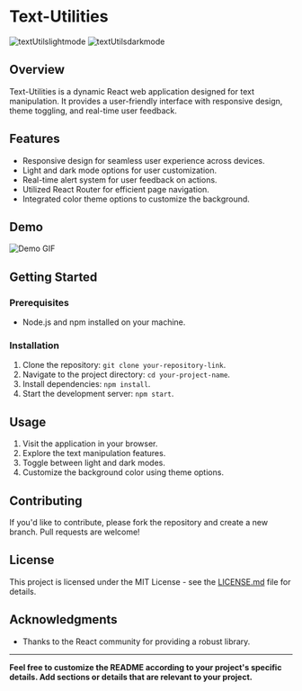# Text-Utilities
![textUtilslightmode](https://github.com/Ashutosh-aditya/Text-Utilities/assets/78680582/1913d882-e8ef-40c7-9d20-e5e08a823d7c)
![textUtilsdarkmode](https://github.com/Ashutosh-aditya/Text-Utilities/assets/78680582/d821adb6-ed54-4f97-b4a6-72626f4c27e0)



## Overview

Text-Utilities is a dynamic React web application designed for text manipulation. It provides a user-friendly interface with responsive design, theme toggling, and real-time user feedback.

## Features

- Responsive design for seamless user experience across devices.
- Light and dark mode options for user customization.
- Real-time alert system for user feedback on actions.
- Utilized React Router for efficient page navigation.
- Integrated color theme options to customize the background.

## Demo

![Demo GIF](link-to-demo-gif) <!-- Optional: If you have a demo GIF or video, include it here -->

## Getting Started

### Prerequisites

- Node.js and npm installed on your machine.

### Installation

1. Clone the repository: `git clone your-repository-link`.
2. Navigate to the project directory: `cd your-project-name`.
3. Install dependencies: `npm install`.
4. Start the development server: `npm start`.

## Usage

1. Visit the application in your browser.
2. Explore the text manipulation features.
3. Toggle between light and dark modes.
4. Customize the background color using theme options.

## Contributing

If you'd like to contribute, please fork the repository and create a new branch. Pull requests are welcome!

## License

This project is licensed under the MIT License - see the [LICENSE.md](LICENSE.md) file for details.

## Acknowledgments

- Thanks to the React community for providing a robust library.

---

**Feel free to customize the README according to your project's specific details. Add sections or details that are relevant to your project.**




<!-- # Getting Started with Create React App

This project was bootstrapped with [Create React App](https://github.com/facebook/create-react-app).

## Available Scripts

In the project directory, you can run:

### `npm start`

Runs the app in the development mode.\
Open [http://localhost:3000](http://localhost:3000) to view it in your browser.

The page will reload when you make changes.\
You may also see any lint errors in the console.

### `npm test`

Launches the test runner in the interactive watch mode.\
See the section about [running tests](https://facebook.github.io/create-react-app/docs/running-tests) for more information.

### `npm run build`

Builds the app for production to the `build` folder.\
It correctly bundles React in production mode and optimizes the build for the best performance.

The build is minified and the filenames include the hashes.\
Your app is ready to be deployed!

See the section about [deployment](https://facebook.github.io/create-react-app/docs/deployment) for more information.

### `npm run eject`

**Note: this is a one-way operation. Once you `eject`, you can't go back!**

If you aren't satisfied with the build tool and configuration choices, you can `eject` at any time. This command will remove the single build dependency from your project.

Instead, it will copy all the configuration files and the transitive dependencies (webpack, Babel, ESLint, etc) right into your project so you have full control over them. All of the commands except `eject` will still work, but they will point to the copied scripts so you can tweak them. At this point you're on your own.

You don't have to ever use `eject`. The curated feature set is suitable for small and middle deployments, and you shouldn't feel obligated to use this feature. However we understand that this tool wouldn't be useful if you couldn't customize it when you are ready for it.

## Learn More

You can learn more in the [Create React App documentation](https://facebook.github.io/create-react-app/docs/getting-started).

To learn React, check out the [React documentation](https://reactjs.org/).

### Code Splitting

This section has moved here: [https://facebook.github.io/create-react-app/docs/code-splitting](https://facebook.github.io/create-react-app/docs/code-splitting)

### Analyzing the Bundle Size

This section has moved here: [https://facebook.github.io/create-react-app/docs/analyzing-the-bundle-size](https://facebook.github.io/create-react-app/docs/analyzing-the-bundle-size)

### Making a Progressive Web App

This section has moved here: [https://facebook.github.io/create-react-app/docs/making-a-progressive-web-app](https://facebook.github.io/create-react-app/docs/making-a-progressive-web-app)

### Advanced Configuration

This section has moved here: [https://facebook.github.io/create-react-app/docs/advanced-configuration](https://facebook.github.io/create-react-app/docs/advanced-configuration)

### Deployment

This section has moved here: [https://facebook.github.io/create-react-app/docs/deployment](https://facebook.github.io/create-react-app/docs/deployment)

### `npm run build` fails to minify

This section has moved here: [https://facebook.github.io/create-react-app/docs/troubleshooting#npm-run-build-fails-to-minify](https://facebook.github.io/create-react-app/docs/troubleshooting#npm-run-build-fails-to-minify) -->
